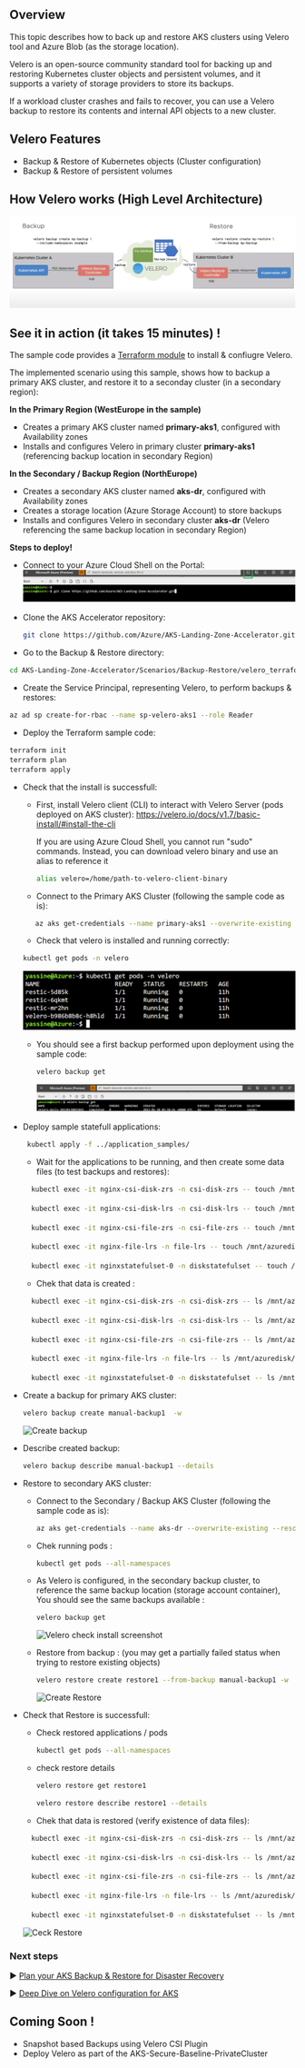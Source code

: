 ## Overview

This topic describes how to back up and restore AKS clusters using Velero tool and Azure Blob (as the storage location). 

Velero is an open-source community standard tool for backing up and restoring Kubernetes cluster objects and persistent volumes, and it supports a variety of storage providers to store its backups.

If a workload cluster crashes and fails to recover, you can use a Velero backup to restore its contents and internal API objects to a new cluster.

## Velero Features

- Backup & Restore of Kubernetes objects (Cluster configuration)
- Backup & Restore of persistent volumes


## How Velero works (High Level Architecture)

![Velero Architecture screenshot](./media/architecture_velero.png)


## See it in action (it takes 15 minutes) !

The sample code provides a [Terraform module](./velero_terraform_sample/) to install & confiugre Velero.


The implemented scenario using this sample, shows how to backup a primary AKS cluster, and restore it to a seconday cluster (in a secondary region):

**In the Primary Region (WestEurope in the sample)**
- Creates a primary AKS cluster named **primary-aks1**, configured with Availability zones
- Installs and configures Velero in primary cluster **primary-aks1** (referencing backup location in secondary Region)

**In the Secondary / Backup Region (NorthEurope)**
- Creates a secondary AKS cluster named **aks-dr**, configured with Availability zones
- Creates a storage location (Azure Storage Account) to store backups 
- Installs and configures Velero in secondary cluster **aks-dr** (Velero referencing the same backup location in secondary Region)


**Steps to deploy!**

* Connect to your Azure Cloud Shell on the Portal:
![Azure Cloud Shell screenshot](./media/cloud_shell.png)

* Clone the AKS Accelerator repository: 
    ```bash
    git clone https://github.com/Azure/AKS-Landing-Zone-Accelerator.git
    ```

* Go to the Backup & Restore directory:
```bash
cd AKS-Landing-Zone-Accelerator/Scenarios/Backup-Restore/velero_terraform_sample
```

* Create the Service Principal, representing Velero, to perform backups & restores:

```bash
az ad sp create-for-rbac --name sp-velero-aks1 --role Reader
```

* Deploy the Terraform sample code:

```bash
terraform init
terraform plan
terraform apply
```

* Check that the install is successfull: 
  - First, install Velero client (CLI) to interact with Velero Server (pods deployed on AKS cluster): https://velero.io/docs/v1.7/basic-install/#install-the-cli

    If you are using Azure Cloud Shell, you cannot run "sudo" commands. Instead, you can download velero binary and use an alias to reference it
     ```bash
     alias velero=/home/path-to-velero-client-binary
    ``` 


  - Connect to the Primary AKS Cluster (following the sample code as is): 
  ```bash
     az aks get-credentials --name primary-aks1 --overwrite-existing --resource-group primary-aks1
  ```
  
   - Check that velero is installed and running correctly: 
    ```bash
    kubectl get pods -n velero
    ```
     ![Velero check pods screenshot](./media/velero_check_pods.png)
  
  - You should see a first backup performed upon deployment using the sample code:
    ```bash
    velero backup get
    ```
    ![Velero check install screenshot](./media/velero_check_install.png)
  
  

* Deploy sample statefull applications:

   ```bash
    kubectl apply -f ../application_samples/
  ```

   - Wait for the applications to be running, and then create some data files (to test backups and restores):
  ```bash
    kubectl exec -it nginx-csi-disk-zrs -n csi-disk-zrs -- touch /mnt/azuredisk/some-data-file.txt

    kubectl exec -it nginx-csi-disk-lrs -n csi-disk-lrs -- touch /mnt/azuredisk/some-data-file.txt

    kubectl exec -it nginx-csi-file-zrs -n csi-file-zrs -- touch /mnt/azuredisk/some-data-file.txt

    kubectl exec -it nginx-file-lrs -n file-lrs -- touch /mnt/azuredisk/some-data-file.txt

    kubectl exec -it nginxstatefulset-0 -n diskstatefulset -- touch /mnt/azuredisk/some-data-file.txt
  ```

     - Chek that data is created :
  ```bash
    kubectl exec -it nginx-csi-disk-zrs -n csi-disk-zrs -- ls /mnt/azuredisk/some-data-file.txt

    kubectl exec -it nginx-csi-disk-lrs -n csi-disk-lrs -- ls /mnt/azuredisk/some-data-file.txt

    kubectl exec -it nginx-csi-file-zrs -n csi-file-zrs -- ls /mnt/azuredisk/some-data-file.txt

    kubectl exec -it nginx-file-lrs -n file-lrs -- ls /mnt/azuredisk/some-data-file.txt

    kubectl exec -it nginxstatefulset-0 -n diskstatefulset -- ls /mnt/azuredisk/some-data-file.txt
  ```
  
  

* Create a backup for primary AKS cluster:

   ```bash
  velero backup create manual-backup1  -w
    ```
  ![Create backup](./media/create_backup.png)

* Describe created backup:

   ```bash
  velero backup describe manual-backup1 --details
    ```


* Restore to secondary AKS cluster:
  - Connect to the Secondary / Backup AKS Cluster (following the sample code as is): 
    ```bash
    az aks get-credentials --name aks-dr --overwrite-existing --resource-group aks-dr
    ```

  - Chek running pods :
    ```bash
    kubectl get pods --all-namespaces
    ```

  - As Velero is configured, in the secondary backup cluster, to reference the same backup location (storage account container), You should see the same backups available :
    ```bash
    velero backup get
    ```
     ![Velero check install screenshot](./media/list_backups.png)
  
  - Restore from backup : (you may get a partially failed status when trying to restore existing objects)
    ```bash
    velero restore create restore1 --from-backup manual-backup1 -w
    ```
     ![Create Restore](./media/create_restore.png)

* Check that Restore is successfull:
  - Check restored applications / pods
    ```bash
    kubectl get pods --all-namespaces
    ```
  - check restore details 
    ```bash
    velero restore get restore1
    ```
     ```bash
    velero restore describe restore1 --details
    ```
  
   - Chek that data is restored (verify existence of data files):
    ```bash
      kubectl exec -it nginx-csi-disk-zrs -n csi-disk-zrs -- ls /mnt/azuredisk/some-data-file.txt

      kubectl exec -it nginx-csi-disk-lrs -n csi-disk-lrs -- ls /mnt/azuredisk/some-data-file.txt

      kubectl exec -it nginx-csi-file-zrs -n csi-file-zrs -- ls /mnt/azuredisk/some-data-file.txt

      kubectl exec -it nginx-file-lrs -n file-lrs -- ls /mnt/azuredisk/some-data-file.txt

      kubectl exec -it nginxstatefulset-0 -n diskstatefulset -- ls /mnt/azuredisk/some-data-file.txt
    ```
  
  ![Ceck Restore](./media/check_restore.png)
  
  

### Next steps

:arrow_forward: [Plan your AKS Backup & Restore for Disaster Recovery](./plan_backup_restore.md)

:arrow_forward: [Deep Dive on Velero configuration for AKS](./velero_terraform_sample)

## Coming Soon !
* Snapshot based Backups using Velero CSI Plugin 
* Deploy Velero as part of the AKS-Secure-Baseline-PrivateCluster

